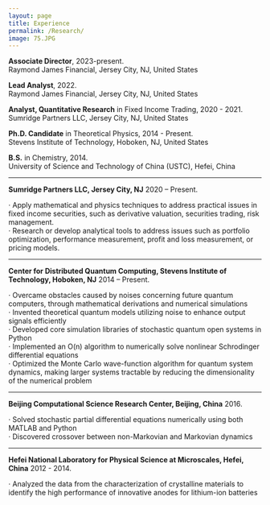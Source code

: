 ```yaml
---
layout: page
title: Experience
permalink: /Research/
image: 75.JPG
---
```


**Associate Director**, 2023-present.    
Raymond James Financial, Jersey City, NJ, United States

**Lead Analyst**, 2022.    
Raymond James Financial, Jersey City, NJ, United States

**Analyst, Quantitative Research** in Fixed Income Trading, 2020 - 2021.    
Sumridge Partners LLC, Jersey City, NJ, United States

**Ph.D. Candidate** in Theoretical Physics, 2014 - Present.    
Stevens Institute of Technology, Hoboken, NJ, United States

**B.S.** in Chemistry, 2014.    
University of Science and Technology of China (USTC), Hefei, China

****

**Sumridge Partners LLC, Jersey City, NJ** 2020 – Present.

· Apply mathematical and physics techniques to address practical issues in fixed income securities, such as derivative valuation, securities trading, risk management.    
· Research or develop analytical tools to address issues such as portfolio optimization, performance measurement, profit and loss measurement, or pricing models.

****

**Center for Distributed Quantum Computing, Stevens Institute of Technology, Hoboken, NJ** 2014 – Present.

· Overcame obstacles caused by noises concerning future quantum computers, through mathematical derivations and numerical simulations    
· Invented theoretical quantum models utilizing noise to enhance output signals efficiently    
· Developed core simulation libraries of stochastic quantum open systems in Python    
· Implemented an O(n) algorithm to numerically solve nonlinear Schrodinger differential equations    
· Optimized the Monte Carlo wave-function algorithm for quantum system dynamics, making larger systems tractable by reducing the dimensionality of the numerical problem

****

**Beijing Computational Science Research Center, Beijing, China** 2016.

· Solved stochastic partial differential equations numerically using both MATLAB and Python   
· Discovered crossover between non-Markovian and Markovian dynamics

****

**Hefei National Laboratory for Physical Science at Microscales, Hefei, China** 2012 - 2014.

· Analyzed the data from the characterization of crystalline materials to identify the high performance of innovative anodes for lithium-ion batteries
